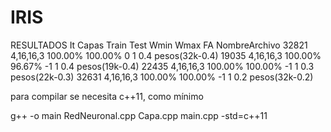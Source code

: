 # IRIS
RESULTADOS 
It      Capas       Train   Test       Wmin   Wmax  FA NombreArchivo
32821	4,16,16,3	100.00%	100.00%	     0	    1	0.4	pesos(32k-0.4)
19035	4,16,16,3	100.00%	96.67%	    -1	    1	0.4	pesos(19k-0.4)
22435	4,16,16,3	100.00%	100.00%	    -1	    1	0.3	pesos(22k-0.3)
32631	4,16,16,3	100.00%	100.00%	    -1	    1	0.2	pesos(32k-0.2)


para compilar se necesita c++11, como mínimo

g++ -o main RedNeuronal.cpp Capa.cpp main.cpp -std=c++11



